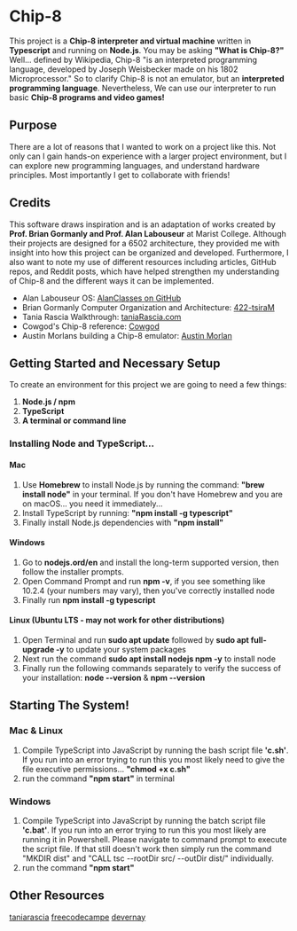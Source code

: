 # Chip-8
This project is a **Chip-8 interpreter and virtual machine** written in **Typescript** and running on **Node.js**. You may be asking **"What is Chip-8?"** Well... defined by Wikipedia, Chip-8 "is an interpreted programming language, developed by Joseph Weisbecker made on his 1802 Microprocessor." So to clarify Chip-8 is not an emulator, but an **interpreted programming language**. Nevertheless, We can use our interpreter to run basic **Chip-8 programs and video games!**

## Purpose
There are a lot of reasons that I wanted to work on a project like this. Not only can I gain hands-on experience with a larger project environment, but I can explore new programming languages, and understand hardware principles. Most importantly I get to collaborate with friends!

## Credits
This software draws inspiration and is an adaptation of works created by **Prof. Brian Gormanly and Prof. Alan Labouseur** at Marist College. Although their projects are designed for a 6502 architecture, they provided me with insight into how this project can be organized and developed. Furthermore, I also want to note my use of different resources including articles, GitHub repos, and Reddit posts, which have helped strengthen my understanding of Chip-8 and the different ways it can be implemented.

- Alan Labouseur OS: [AlanClasses on GitHub](https://github.com/AlanClasses/TSOS-2019)
- Brian Gormanly Computer Organization and Architecture: [422-tsiraM](https://github.com/MaristGormanly/422-tsiraM)
- Tania Rascia Walkthrough: [taniaRascia.com](https://www.taniarascia.com/writing-an-emulator-in-javascript-chip8/#memory)
- Cowgod's Chip-8 reference: [Cowgod](http://devernay.free.fr/hacks/chip8/C8TECH10.HTM#2.2)
- Austin Morlans building a Chip-8 emulator: [Austin Morlan](https://austinmorlan.com/posts/chip8_emulator/)

## Getting Started and Necessary Setup
To create an environment for this project we are going to need a few things:
1. **Node.js / npm**
2. **TypeScript**
3. **A terminal or command line**

### Installing Node and TypeScript...

#### Mac
1. Use **Homebrew** to install Node.js by running the command: **"brew install node"** in your terminal. If you don't have Homebrew and you are on macOS... you need it immediately...
2. Install TypeScript by running: **"npm install -g typescript"**
3. Finally install Node.js dependencies with **"npm install"**

#### Windows
1. Go to **nodejs.ord/en** and install the long-term supported version, then follow the installer prompts.
2. Open Command Prompt and run **npm -v**, if you see something like 10.2.4 (your numbers may vary), then you've correctly installed node
3. Finally run **npm install -g typescript**

#### Linux (Ubuntu LTS - may not work for other distributions)
1. Open Terminal and run **sudo apt update** followed by **sudo apt full-upgrade -y** to update your system packages
2. Next run the command **sudo apt install nodejs npm -y** to install node
3. Finally run the following commands separately to verify the success of your installation: **node --version** & **npm --version**

## Starting The System!

### Mac & Linux
1. Compile TypeScript into JavaScript by running the bash script file **'c.sh'**. If you run into an error trying to run this you most likely need to give the file executive permissions... **"chmod +x c.sh"**
2. run the command **"npm start"** in terminal

### Windows
1. Compile TypeScript into JavaScript by running the batch script file **'c.bat'**. If you run into an error trying to run this you most likely are running it in Powershell. Please navigate to command prompt to execute the script file. If that still doesn't work then simply run the command "MKDIR dist" and "CALL tsc --rootDir src/ --outDir dist/" individually.
2. run the command **"npm start"**

## Other Resources
[taniarascia](https://github.com/taniarascia/chip8/blob/master/classes/RomBuffer.js)
[freecodecampe](https://www.freecodecamp.org/news/creating-your-very-own-chip-8-emulator/#:~:text=One%20of%20the%20simplest%20ways,%2C%20more%20in%2Ddepth%20emulators.)
[devernay](http://devernay.free.fr/hacks/chip8/C8TECH10.HTM#2.2)

